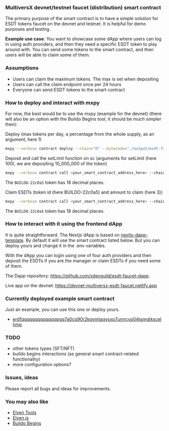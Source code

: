 ### MultiversX devnet/testnet faucet (distribution) smart contract

The primary purpose of the smart contract is to have a simple solution for ESDT tokens faucet on the devnet and testnet. It is helpful for demo purposes and testing.

**Example use case**: You want to showcase some dApp where users can log in using auth providers, and then they need a specific ESDT token to play around with. You can send some tokens to the smart contract, and then users will be able to claim some of them. 

### Assumptions

- Users can claim the maximum tokens. The max is set when depositing
- Users can call the claim endpoint once per 24 hours
- Everyone can send ESDT tokens to the smart contract

### How to deploy and interact with mxpy

For now, the best would be to use the mxpy (example for the devnet) (there will also be an option with the Buildo Begins tool, it should be much simpler then):

Deploy (max tokens per day, a percentage from the whole supply, as an argument, here 1)
```bash
mxpy --verbose contract deploy --chain="D" --bytecode="./output/esdt-faucet-sc.wasm" --pem="./walletKey.pem" --gas-limit=80000000 --proxy="https://devnet-gateway.multiversx.com" --recall-nonce --send
```

Deposit and call the setLimit function on sc (arguments for setLimit (here 100), we are depositing 10_000_000 of the token)
```bash
mxpy --verbose contract call <your_smart_contract_address_here> --chain="D" --pem="walletKey.pem" --gas-limit=3000000 --function="ESDTTransfer" --arguments str:BUILDO-22c0a5 10000000000000000000000000 str:setLimit 100000000000000000000 --proxy="https://devnet-gateway.multiversx.com" --recall-nonce --send
```
The `BUILDO-22c0a5` token has 18 decimal places.

Claim ESDTs (token id (here BUILDO-22c0a5) and amount to claim (here 3))
```bash
mxpy --verbose contract call <your_smart_contract_address_here> --chain="D" --pem="walletKey.pem" --gas-limit=3000000 --function="claim" --arguments str:BUILDO-22c0a5 3000000000000000000 --proxy="https://devnet-gateway.multiversx.com" --recall-nonce --send
```
The `BUILDO-22c0a5` token has 18 decimal places.

### How to interact with it using the frontend dApp

It is quite straightforward. The Nextjs dApp is based on [nextjs-dapp-template](https://github.com/xdevguild/nextjs-dapp-template). By default it will use the smart contract listed below. But you can deploy yours and change it in the .env variables.

With the dApp you can login using one of four auth providers and then deposit the ESDTs if you are the manager or claim ESDTs if you need some of them.

The Dapp repository: https://github.com/xdevguild/esdt-faucet-dapp.

Live app on the devnet: https://devnet-multiversx-esdt-faucet.netlify.app

### Currently deployed example smart contract

Just an example, you can use this one or deploy yours.

- [erd1qqqqqqqqqqqqqpgq7a0cq90r2kqymtaqysxp7umrcyp04jgmgtkscelhmp](https://devnet-explorer.multiversx.com/accounts/erd1qqqqqqqqqqqqqpgq7a0cq90r2kqymtaqysxp7umrcyp04jgmgtkscelhmp)

### TODO

- other tokens types (SFT/NFT)
- buildo begins interactions (as general smart contract-related functionality)
- more configuration options?

### Issues, ideas

Please report all bugs and ideas for improvements.

### You may also like

- [Elven Tools](https://github.com/ElvenTools)
- [Elven.js](https://github.com/juliancwirko/elven.js)
- [Buildo Begins](https://github.com/xdevguild/buildo-begins)
